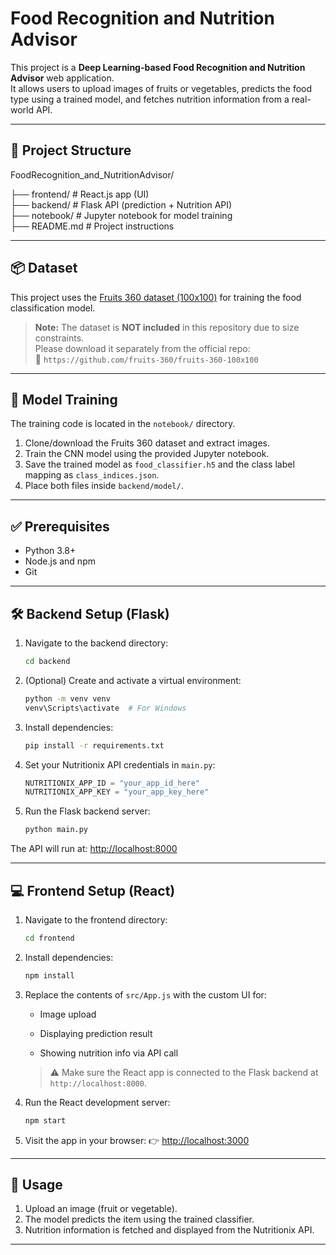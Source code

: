 
# Food Recognition and Nutrition Advisor

This project is a **Deep Learning-based Food Recognition and Nutrition Advisor** web application.  
It allows users to upload images of fruits or vegetables, predicts the food type using a trained model, and fetches nutrition information from a real-world API.

---

## 🚀 Project Structure


FoodRecognition_and_NutritionAdvisor/

├── frontend/      # React.js app (UI)    
├── backend/       # Flask API (prediction + Nutrition API)  
├── notebook/      # Jupyter notebook for model training  
├── README.md      # Project instructions

---

## 📦 Dataset

This project uses the [Fruits 360 dataset (100x100)](https://github.com/fruits-360/fruits-360-100x100) for training the food classification model.

> **Note:** The dataset is **NOT included** in this repository due to size constraints.  
> Please download it separately from the official repo:  
> 📁 `https://github.com/fruits-360/fruits-360-100x100`

---

## 🧠 Model Training

The training code is located in the `notebook/` directory.

1. Clone/download the Fruits 360 dataset and extract images.
2. Train the CNN model using the provided Jupyter notebook.
3. Save the trained model as `food_classifier.h5` and the class label mapping as `class_indices.json`.
4. Place both files inside `backend/model/`.

---

## ✅ Prerequisites

- Python 3.8+
- Node.js and npm
- Git

---

## 🛠 Backend Setup (Flask)

1. Navigate to the backend directory:

   ```bash
   cd backend

2. (Optional) Create and activate a virtual environment:

   ```bash
   python -m venv venv
   venv\Scripts\activate  # For Windows

3. Install dependencies:

   ```bash
   pip install -r requirements.txt

4. Set your Nutritionix API credentials in `main.py`:

   ```python
   NUTRITIONIX_APP_ID = "your_app_id_here"
   NUTRITIONIX_APP_KEY = "your_app_key_here"

5. Run the Flask backend server:

   ```bash
   python main.py
   
The API will run at: [http://localhost:8000](http://localhost:8000)

---

## 💻 Frontend Setup (React)

1. Navigate to the frontend directory:

   ```bash
   cd frontend

2. Install dependencies:

   ```bash
   npm install

3. Replace the contents of `src/App.js` with the custom UI for:

   * Image upload

   * Displaying prediction result

   * Showing nutrition info via API call

   > ⚠️ Make sure the React app is connected to the Flask backend at `http://localhost:8000`.

4. Run the React development server:

   ```bash
   npm start

5. Visit the app in your browser:
   👉 [http://localhost:3000](http://localhost:3000)

---

## 🧪 Usage

1. Upload an image (fruit or vegetable).
2. The model predicts the item using the trained classifier.
3. Nutrition information is fetched and displayed from the Nutritionix API.

---

